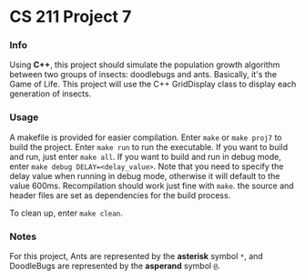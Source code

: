 # CS 211 Project 7

### Info
Using **C++**, this project should simulate the population growth algorithm between two groups of insects: doodlebugs and ants. Basically, it's the Game of Life. This project will use the C++ GridDisplay class to display each generation of insects.

### Usage
A makefile is provided for easier compilation. Enter `make` or `make proj7` to build the project. Enter `make run` to run the executable. If you want to build and run, just enter `make all`. If you want to build and run in debug mode, enter `make debug DELAY=<delay_value>`. Note that you need to specify the delay value when running in debug mode, otherwise it will default to the value 600ms.
Recompilation should work just fine with `make`. the source and header files are set as dependencies for the build process.

To clean up, enter `make clean`.

### Notes
For this project, Ants are represented by the **asterisk** symbol `*`, and DoodleBugs are represented by the **asperand** symbol `@`. 